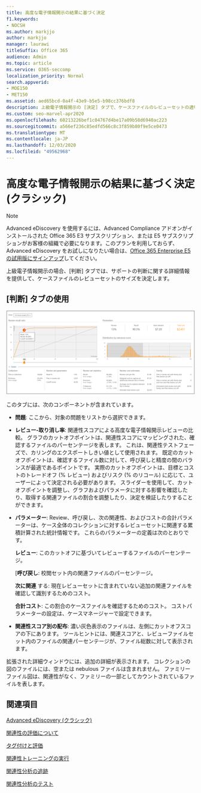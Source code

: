 ```yaml
---
title: 高度な電子情報開示の結果に基づく決定
f1.keywords:
- NOCSH
ms.author: markjjo
author: markjjo
manager: laurawi
titleSuffix: Office 365
audience: Admin
ms.topic: article
ms.service: O365-seccomp
localization_priority: Normal
search.appverid:
- MOE150
- MET150
ms.assetid: aed65bcd-0a4f-43e9-b5e5-b98cc376bdf8
description: 上級電子情報開示の [決定] タブで、ケースファイルのレビューセットの適切なサイズを決定するのに役立つデータを提供する方法について説明します。
ms.custom: seo-marvel-apr2020
ms.openlocfilehash: 60213226bef1c04767d4be17a09b58d6940ac223
ms.sourcegitcommit: a566ef236c85edfd566c8c3f859b80f9e5ce0473
ms.translationtype: MT
ms.contentlocale: ja-JP
ms.lasthandoff: 12/03/2020
ms.locfileid: "49562968"
---
```

# <a name="decision-based-on-the-results-in-advanced-ediscovery-classic"></a>高度な電子情報開示の結果に基づく決定 (クラシック)

> [!NOTE]
> Advanced eDiscovery を使用するには、Advanced Compliance アドオンがインストールされた Office 365 E3 サブスクリプション、または E5 サブスクリプションがお客様の組織で必要になります。このプランを利用しておらず、Advanced eDiscovery をお試しになりたい場合は、[Office 365 Enterprise E5 の試用版にサインアップ](https://go.microsoft.com/fwlink/p/?LinkID=698279)してください。 
  
 上級電子情報開示の場合、[判断] タブでは、サポートの判断に関する詳細情報を提供して、ケースファイルのレビューセットのサイズを決定します。 
  
## <a name="using-the-decide-tab"></a>[判断] タブの使用

![関連性の決定](../media/f32fed89-f3b5-404a-90c7-ea25d2eb58a9.png)
  
このタブには、次のコンポーネントが含まれています。
  
- **問題**: ここから、対象の問題をリストから選択できます。 
    
- **レビュー-取り消し率**: 関連性スコアによる高度な電子情報開示レビューの比較。 グラフのカットオフポイントは、関連性スコアにマッピングされた、確認するファイルのパーセンテージを表します。 これは、関連性テストフェーズで、カリングのエクスポートしきい値として使用されます。 既定のカットオフポイントは、確認するファイル数に対して、呼び戻しと精度の間のバランスが最適であるポイントです。 実際のカットオフポイントは、目標とコストのトレードオフ (% レビュー) およびリスク (% のリコール) に応じて、ユーザーによって決定される必要があります。 スライダーを使用して、カットオフポイントを調整し、グラフおよびパラメータに対する影響を確認したり、取得する関連ファイルの割合を調整したり、決定を検証したりすることができます。
    
- **パラメーター**: Review、呼び戻し、次の関連性、およびコストの合計パラメーターは、ケース全体のコレクションに対するレビューセットに関連する累積計算された統計情報です。 これらのパラメーターの定義は次のとおりです。
    
    **レビュー**: このカットオフに基づいてレビューするファイルのパーセンテージ。 
    
    [**呼び戻し**: 校閲セット内の関連ファイルのパーセンテージ。 
    
    **次に関連** する: 現在レビューセットに含まれていない追加の関連ファイルを確認して識別するためのコスト。 
    
    **合計コスト**: この割合のケースファイルを確認するためのコスト。 コストパラメーターの設定は、ケースマネージャーで設定できます。
    
- **関連性スコア別の配布**: 濃い灰色表示のファイルは、左側にカットオフスコアの下にあります。 ツールヒントには、関連スコアと、レビューファイルセット内のファイルの関連パーセンテージが、ファイル総数に対して表示されます。
    
拡張された詳細ウィンドウには、追加の詳細が表示されます。 コレクションの図のファイルには、空または nebulous ファイルは含まれません。 ファミリーファイル図は、関連性がなく、ファミリーの一部としてカウントされているファイルを表します。
  
## <a name="related-topics"></a>関連項目

[Advanced eDiscovery (クラシック)](office-365-advanced-ediscovery.md)
  
[関連性の評価について](assessment-in-relevance-in-advanced-ediscovery.md)
  
[タグ付けと評価](tagging-and-relevance-training-in-advanced-ediscovery.md)
  
[関連性トレーニングの実行](tagging-and-assessment-in-advanced-ediscovery.md)
  
[関連性分析の追跡](track-relevance-analysis-in-advanced-ediscovery.md)
  
[関連性分析のテスト](test-relevance-analysis-in-advanced-ediscovery.md)

